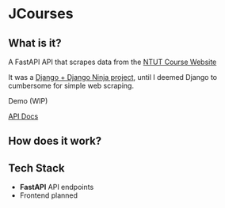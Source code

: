 # JCourses
## What is it?
A FastAPI API that scrapes data from the [NTUT Course Website](https://aps.ntut.edu.tw/course/tw/course.jsp)

It was a [Django + Django Ninja project](https://github.com/lostmypillow/jcourses), until I deemed Django to cumbersome for simple web scraping.

Demo (WIP)

[API Docs](https://jcourses-fastapi-latest.onrender.com/docs)

## How does it work?

## Tech Stack
 - **FastAPI** API endpoints
 - Frontend planned


